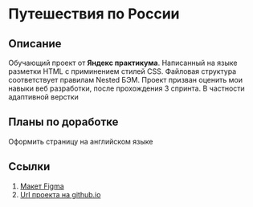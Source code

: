 # Путешествия по России

## Описание
Обучающий проект от **Яндекс практикума**. Написанный на языке разметки HTML с приминением стилей CSS. Файловая структура соответствует правилам Nested БЭМ. Проект призван оценить мои навыки веб разработки, после прохождения 3 спринта. В частности адаптивной верстки

## Планы по доработке
Оформить страницу на английском языке

## Ссылки
1. [Макет Figma](https://www.figma.com/file/5S2WSbEFL6awjVWJ0NWL8Q/Sprint-3_-Russia-_-desktop-mobile?node-id=28503%3A0)
2. [Url проекта на github.io](https://gutnick.github.io/russian-travel/)
